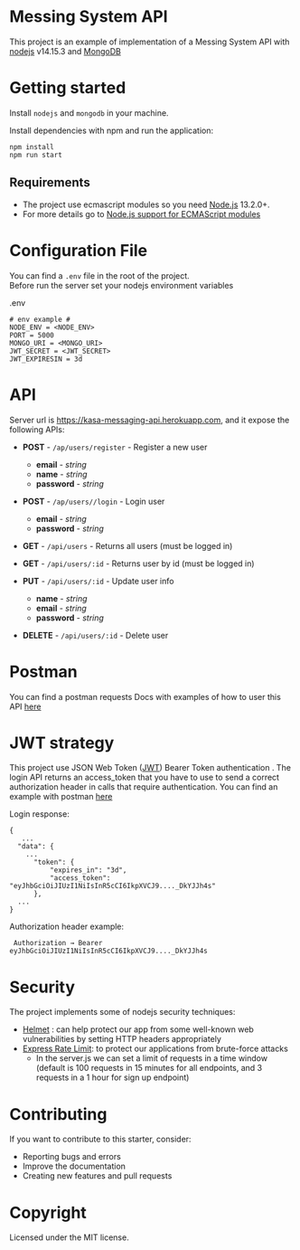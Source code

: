 # Messing System API

This project is an example of implementation of a Messing System API with [nodejs](https://nodejs.com/) v14.15.3 and [MongoDB](https://www.mongodb.com/)

# Getting started

Install `nodejs` and `mongodb` in your machine.

Install dependencies with npm and run the application:

```
npm install
npm run start
```

## Requirements

- The project use ecmascript modules so you need [Node.js](https://nodejs.org/en/) 13.2.0+.
- For more details go to [Node.js support for ECMAScript modules](https://nodejs.medium.com/announcing-core-node-js-support-for-ecmascript-modules-c5d6dc29b663)

# Configuration File

You can find a `.env` file in the root of the project.  
Before run the server set your nodejs environment variables

.env

```
# env example #
NODE_ENV = <NODE_ENV>
PORT = 5000
MONGO_URI = <MONGO_URI>
JWT_SECRET = <JWT_SECRET>
JWT_EXPIRESIN = 3d
```

# API

Server url is https://kasa-messaging-api.herokuapp.com, and it expose the following APIs:

- **POST** - `/ap/users/register` - Register a new user

  - **email** - _string_
  - **name** - _string_
  - **password** - _string_

- **POST** - `/ap/users//login` - Login user

  - **email** - _string_
  - **password** - _string_

- **GET** - `/api/users` - Returns all users (must be logged in)

- **GET** - `/api/users/:id` - Returns user by id (must be logged in)

- **PUT** - `/api/users/:id` - Update user info

  - **name** - _string_
  - **email** - _string_
  - **password** - _string_

- **DELETE** - `/api/users/:id` - Delete user

# Postman

You can find a postman requests Docs with examples of how to user this API [here](https://documenter.getpostman.com/view/14000405/TVsyeQwr)

# JWT strategy

This project use JSON Web Token ([JWT](https://www.npmjs.com/package/passport-jwt)) Bearer Token authentication .
The login API returns an access_token that you have to use to send a correct authorization header in calls that require authentication. You can find an example with postman [here](https://www.getpostman.com/docs/v6/postman/sending_api_requests/authorization)

Login response:

```
{
   ...
  "data": {
    ...
      "token": {
          "expires_in": "3d",
          "access_token": "eyJhbGciOiJIUzI1NiIsInR5cCI6IkpXVCJ9...._DkYJJh4s"
      },
  ...
}
```

Authorization header example:

```
 Authorization → Bearer eyJhbGciOiJIUzI1NiIsInR5cCI6IkpXVCJ9...._DkYJJh4s
```

# Security

The project implements some of nodejs security techniques:

- [Helmet](https://github.com/helmetjs/helmet) : can help protect our app from some well-known web vulnerabilities by setting HTTP headers appropriately
- [Express Rate Limit](https://github.com/nfriedly/express-rate-limit): to protect our applications from brute-force attacks
  - In the server.js we can set a limit of requests in a time window (default is 100 requests in 15 minutes for all endpoints, and 3 requests in a 1 hour for sign up endpoint)

# Contributing

If you want to contribute to this starter, consider:

- Reporting bugs and errors
- Improve the documentation
- Creating new features and pull requests

# Copyright

Licensed under the MIT license.
